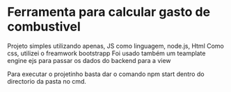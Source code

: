 # Ferramenta para calcular gasto de combustivel

Projeto simples utilizando apenas, JS como linguagem, node.js, Html
Como css, utilizei o freamwork bootstrapp
Foi usado também um teamplate engine ejs para passar os dados do backend para a view

Para executar o projetinho basta dar o comando npm start dentro do directorio da pasta no cmd.
